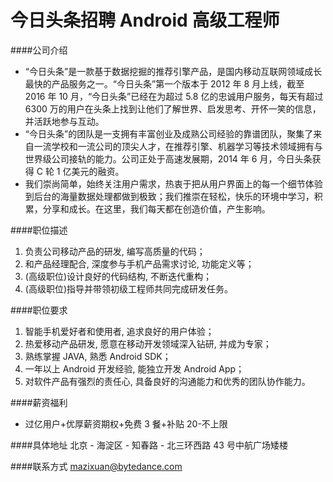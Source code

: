 今日头条招聘 Android 高级工程师
==========

####公司介绍
- “今日头条”是一款基于数据挖掘的推荐引擎产品，是国内移动互联网领域成长最快的产品服务之一。“今日头条”第一个版本于 2012 年 8 月上线，截至 2016 年 10 月，“今日头条”已经在为超过 5.8 亿的忠诚用户服务，每天有超过 6300 万的用户在头条上找到让他们了解世界、启发思考、开怀一笑的信息，并活跃地参与互动。 
- “今日头条”的团队是一支拥有丰富创业及成熟公司经验的靠谱团队，聚集了来自一流学校和一流公司的顶尖人才，在推荐引擎、机器学习等技术领域拥有与世界级公司接轨的能力。公司正处于高速发展期，2014 年 6 月，今日头条获得 C 轮 1 亿美元的融资。
- 我们崇尚简单，始终关注用户需求，热衷于把从用户界面上的每一个细节体验到后台的海量数据处理都做到极致；我们推崇在轻松，快乐的环境中学习，积累，分享和成长。在这里，我们每天都在创造价值，产生影响。

####职位描述
1. 负责公司移动产品的研发, 编写高质量的代码；  
2. 和产品经理配合, 深度参与手机产品需求讨论, 功能定义等；  
3. (高级职位)设计良好的代码结构, 不断迭代重构；  
4. (高级职位)指导并带领初级工程师共同完成研发任务。  

####职位要求 
1. 智能手机爱好者和使用者, 追求良好的用户体验；  
2. 热爱移动产品研发, 愿意在移动开发领域深入钻研, 并成为专家；  
3. 熟练掌握 JAVA, 熟悉 Android SDK；  
4. 一年以上 Android 开发经验, 能独立开发 Android App；
5. 对软件产品有强烈的责任心, 具备良好的沟通能力和优秀的团队协作能力。 

####薪资福利
- 过亿用户+优厚薪资期权+免费 3 餐+补贴  20-不上限

####具体地址
北京 - 海淀区 - 知春路 - 北三环西路 43 号中航广场矮楼

####联系方式
[mazixuan@bytedance.com](mailto:mazixuan@bytedance.com)  